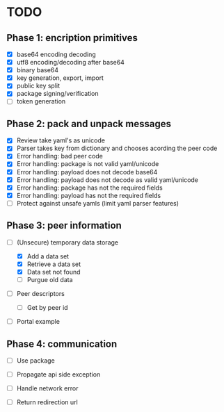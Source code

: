 # TODO

## Phase 1: encription primitives

- [x] base64 encoding decoding
- [x] utf8 encoding/decoding after base64
- [x] binary base64
- [x] key generation, export, import
- [x] public key split
- [x] package signing/verification
- [ ] token generation

## Phase 2: pack and unpack messages

- [x] Review take yaml's as unicode
- [x] Parser takes key from dictionary and chooses acording the peer code
- [x] Error handling: bad peer code
- [x] Error handling: package is not valid yaml/unicode
- [x] Error handling: payload does not decode base64
- [x] Error handling: payload does not decode as valid yaml/unicode
- [x] Error handling: package has not the required fields
- [x] Error handling: payload has not the required fields
- [ ] Protect against unsafe yamls (limit yaml parser features)

## Phase 3: peer information

- [ ] (Unsecure) temporary data storage
	+ [x] Add a data set
	+ [x] Retrieve a data set
	+ [x] Data set not found
	- [ ] Purgue old data
- [ ] Peer descriptors
	- [ ] Get by peer id

- [ ] Portal example


## Phase 4: communication

- [ ] Use package 
- [ ] Propagate api side exception
- [ ] Handle network error
- [ ] Return redirection url


